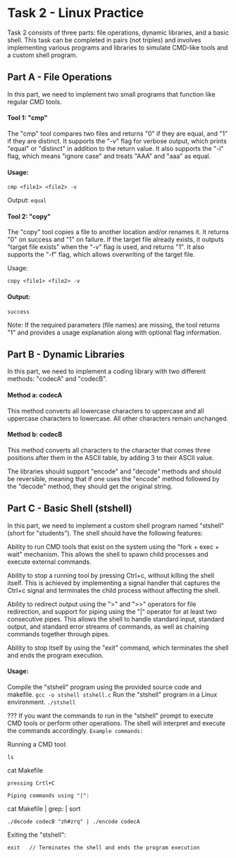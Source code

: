 # Task 2 - Linux Practice
Task 2 consists of three parts: file operations, dynamic libraries, and a basic shell. This task can be completed in pairs (not triples) and involves implementing various programs and libraries to simulate CMD-like tools and a custom shell program.

## Part A - File Operations
In this part, we need to implement two small programs that function like regular CMD tools.

#### Tool 1: "cmp"

The "cmp" tool compares two files and returns "0" if they are equal, and "1" if they are distinct. It supports the "-v" flag for verbose output, which prints "equal" or "distinct" in addition to the return value. It also supports the "-i" flag, which means "ignore case" and treats "AAA" and "aaa" as equal.

#### Usage:

```
cmp <file1> <file2> -v 
```
Output: ` equal `

#### Tool 2: "copy"

The "copy" tool copies a file to another location and/or renames it. It returns "0" on success and "1" on failure. If the target file already exists, it outputs "target file exists" when the "-v" flag is used, and returns "1". It also supports the "-f" flag, which allows overwriting of the target file.

Usage:

```
copy <file1> <file2> -v
```
#### Output:
`success`

Note: If the required parameters (file names) are missing, the tool returns "1" and provides a usage explanation along with optional flag information.

## Part B - Dynamic Libraries
In this part, we need to implement a coding library with two different methods: "codecA" and "codecB".

#### Method a: codecA

This method converts all lowercase characters to uppercase and all uppercase characters to lowercase. All other characters remain unchanged.

#### Method b: codecB

This method converts all characters to the character that comes three positions after them in the ASCII table, by adding 3 to their ASCII value.

The libraries should support "encode" and "decode" methods and should be reversible, meaning that if one uses the "encode" method followed by the "decode" method, they should get the original string.

## Part C - Basic Shell (stshell)
In this part, we need to implement a custom shell program named "stshell" (short for "students"). The shell should have the following features:

Ability to run CMD tools that exist on the system using the "fork + exec + wait" mechanism. This allows the shell to spawn child processes and execute external commands.

Ability to stop a running tool by pressing Ctrl+c, without killing the shell itself. This is achieved by implementing a signal handler that captures the Ctrl+c signal and terminates the child process without affecting the shell.

Ability to redirect output using the ">" and ">>" operators for file redirection, and support for piping using the "|" operator for at least two consecutive pipes. This allows the shell to handle standard input, standard output, and standard error streams of commands, as well as chaining commands together through pipes.

Ability to stop itself by using the "exit" command, which terminates the shell and ends the program execution.

#### Usage:
Compile the "stshell" program using the provided source code and makefile.
```gcc -o stshell stshell.c```
Run the "stshell" program in a Linux environment.
```./stshell```

??? If you want the commands to run in the "stshell" prompt to execute CMD tools or perform other operations. The shell will interpret and execute the commands accordingly.
`Example commands:`

Running a CMD tool:
```
ls
```
cat Makefile 
```
pressing Crtl+C

Piping commands using "|":
```
cat Makefile | grep: | sort

```
./decode codecB "zh#zrq" | ./encode codecA  
```

Exiting the "stshell":
```
exit   // Terminates the shell and ends the program execution
```

